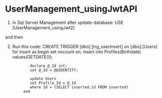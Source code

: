 # UserManagement_usingJwtAPI

1) In Sql Server Management after update-database: USE [UserManagement_usingJwt2] 

and then

2) Run this code: 
            CREATE TRIGGER [dbo].[trg_userInsert]
            on [dbo].[Users]
            for insert
            as 
            begin
               set nocount on;
               insert into Profiles(Birthdate)
               values(GETDATE());

               declare @_Id int;
               set @_Id = @@IDENTITY;

               update Users
               set Profile_Id = @_Id
               where Id = (SELECT inserted.id FROM inserted)
            end
  
